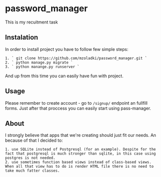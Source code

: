 # password_manager

This is my recuitment task

## Instalation

In order to install project you have to follow few simple steps:

	1. ` git clone https://github.com/mzoladki/password_manager.git `
	2. ` python manage.py migrate `
	3. ` python manange.py runserver `

And up from this time you can easily have fun with project.

## Usage

Please remember to create account - go to ` /signup/ ` endpoint an fullfill forms.
Just after that proccess you can easily start using pass-manager.

## About

I strongly believe that apps that we're creating should just fit our needs.
An because of that I decided to:

	1. use SQLite instead of Postgresql (for an example). Despite for the fact that postgresql is much stronger than sqlite, in this case using postgres is not needed.
	2. use sometimes function based views instead of class-based views. When all that view has to do is render HTML file there is no need to take much fatter classes.

